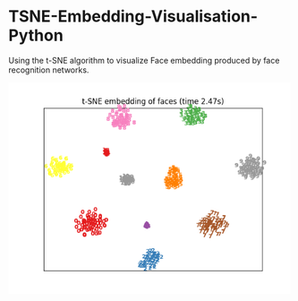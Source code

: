 # TSNE-Embedding-Visualisation-Python
Using the t-SNE algorithm to visualize Face embedding produced by face recognition networks.
<p align="center">
    <img class="page-image" src="vis.png" >
</p>